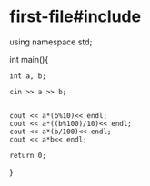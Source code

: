 # first-file#include<iostream>
using namespace std;

int main(){

	int a, b;

	cin >> a >> b;


	cout << a*(b%10)<< endl;
	cout << a*((b%100)/10)<< endl;
	cout << a*(b/100)<< endl;
	cout << a*b<< endl;

	return 0;
}

